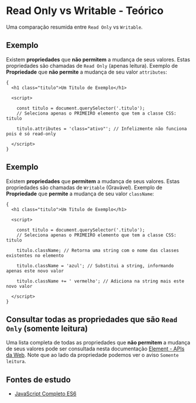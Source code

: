 # Read Only vs Writable - Teórico
Uma comparação resumida entre ``Read Only`` vs ``Writable``.

## Exemplo
Existem **propriedades** que **não permitem** a mudança de seus valores. Estas propriedades são chamadas de ``Read Only`` (apenas leitura). Exemplo de **Propriedade** que **não permite** a mudança de seu valor ``attributes``:

    {
      <h1 class="titulo">Um Titulo de Exemplo</h1>

      <script>

        const titulo = document.querySelector('.titulo');
        // Seleciona apenas o PRIMEIRO elemento que tem a classe CSS: titulo

        titulo.attributes = 'class="ativo"'; // Infelizmente não funciona pois é só read-only      

      </script>
    }

## Exemplo
Existem **propriedades** que **permitem** a mudança de seus valores. Estas propriedades são chamadas de ``Writable`` (Gravável). Exemplo de **Propriedade** que **permite** a mudança de seu valor ``className``:

    {
      <h1 class="titulo">Um Titulo de Exemplo</h1>

      <script>

        const titulo = document.querySelector('.titulo');
        // Seleciona apenas o PRIMEIRO elemento que tem a classe CSS: titulo

        titulo.className; // Retorna uma string com o nome das classes existentes no elemento

        titulo.className = 'azul'; // Substitui a string, informando apenas este novo valor

        titulo.className += ' vermelho'; // Adiciona na string mais este novo valor

      </script>
    }

## Consultar todas as propriedades que são ``Read Only`` (somente leitura)
Uma lista completa de todas as propriedades que **não permitem** a mudança de seus valores pode ser consultada nesta documentação [Element - APIs da Web](https://developer.mozilla.org/pt-BR/docs/Web/API/Element). Note que ao lado da propriedade podemos ver o aviso ``Somente leitura``.

## Fontes de estudo
- [JavaScript Completo ES6](https://www.origamid.com/curso/javascript-completo-es6/0305-classes-e-atributos)
